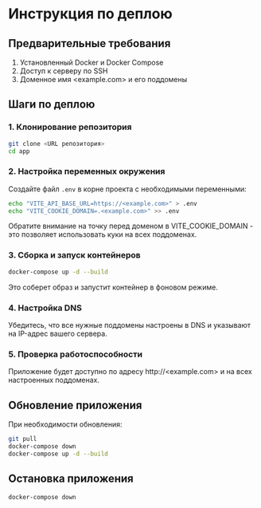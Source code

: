 # Инструкция по деплою

## Предварительные требования

1. Установленный Docker и Docker Compose
2. Доступ к серверу по SSH
3. Доменное имя <example.com> и его поддомены

## Шаги по деплою

### 1. Клонирование репозитория

```bash
git clone <URL репозитория>
cd app
```

### 2. Настройка переменных окружения

Создайте файл `.env` в корне проекта с необходимыми переменными:

```bash
echo "VITE_API_BASE_URL=https://<example.com>" > .env
echo "VITE_COOKIE_DOMAIN=.<example.com>" >> .env
```

Обратите внимание на точку перед доменом в VITE_COOKIE_DOMAIN - это позволяет использовать куки на всех поддоменах.

### 3. Сборка и запуск контейнеров

```bash
docker-compose up -d --build
```

Это соберет образ и запустит контейнер в фоновом режиме.

### 4. Настройка DNS

Убедитесь, что все нужные поддомены настроены в DNS и указывают на IP-адрес вашего сервера.

### 5. Проверка работоспособности

Приложение будет доступно по адресу http://<example.com> и на всех настроенных поддоменах.

## Обновление приложения

При необходимости обновления:

```bash
git pull
docker-compose down
docker-compose up -d --build
```

## Остановка приложения

```bash
docker-compose down
```
